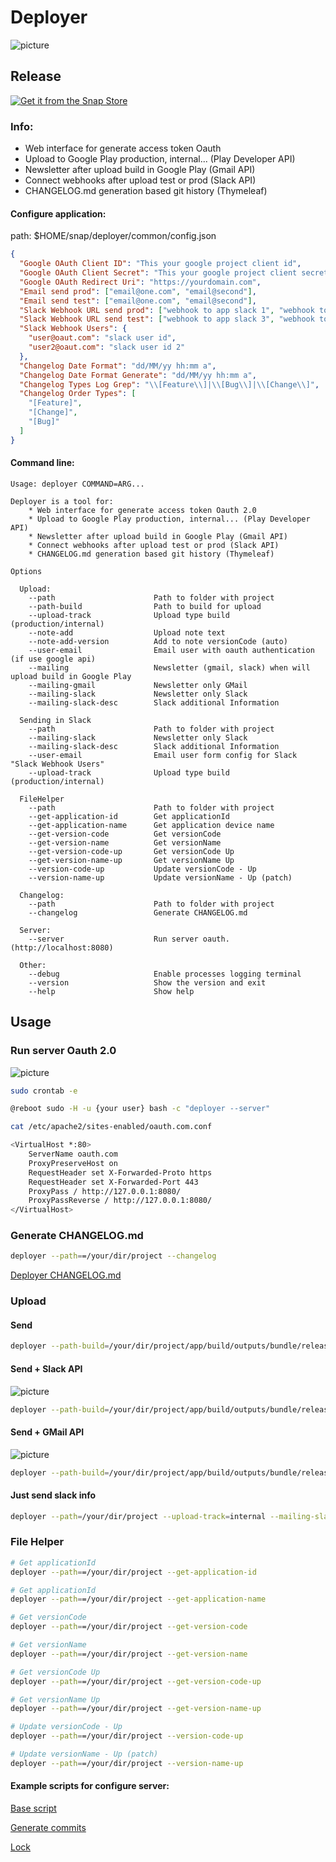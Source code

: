 Deployer
===================

![picture](src/main/resources/static/images/icon2.png)

## Release

[![Get it from the Snap Store](https://snapcraft.io/static/images/badges/en/snap-store-black.svg)](https://snapcraft.io/deployer)

### Info:

* Web interface for generate access token Oauth
* Upload to Google Play production, internal... (Play Developer API)
* Newsletter after upload build in Google Play (Gmail API)
* Connect webhooks after upload test or prod (Slack API)
* CHANGELOG.md generation based git history (Thymeleaf)

#### Configure application:

path: $HOME/snap/deployer/common/config.json

```json
{
  "Google OAuth Client ID": "This your google project client id",
  "Google OAuth Client Secret": "This your google project client secret",
  "Google OAuth Redirect Uri": "https://yourdomain.com",
  "Email send prod": ["email@one.com", "email@second"],
  "Email send test": ["email@one.com", "email@second"],
  "Slack Webhook URL send prod": ["webhook to app slack 1", "webhook to app slack 2"],
  "Slack Webhook URL send test": ["webhook to app slack 3", "webhook to app slack 4"],
  "Slack Webhook Users": {
    "user@oaut.com": "slack user id",
    "user2@oaut.com": "slack user id 2"
  },
  "Changelog Date Format": "dd/MM/yy hh:mm a",
  "Changelog Date Format Generate": "dd/MM/yy hh:mm a",
  "Changelog Types Log Grep": "\\[Feature\\]|\\[Bug\\]|\\[Change\\]",
  "Changelog Order Types": [
    "[Feature]",
    "[Change]",
    "[Bug]"
  ]
}
```

#### Command line:
```
Usage: deployer COMMAND=ARG...

Deployer is a tool for:
    * Web interface for generate access token Oauth 2.0
    * Upload to Google Play production, internal... (Play Developer API)
    * Newsletter after upload build in Google Play (Gmail API)
    * Connect webhooks after upload test or prod (Slack API)
    * CHANGELOG.md generation based git history (Thymeleaf)

Options
    
  Upload:
    --path                      Path to folder with project
    --path-build                Path to build for upload
    --upload-track              Upload type build (production/internal)
    --note-add                  Upload note text
    --note-add-version          Add to note versionCode (auto)
    --user-email                Email user with oauth authentication (if use google api)
    --mailing                   Newsletter (gmail, slack) when will upload build in Google Play
    --mailing-gmail             Newsletter only GMail
    --mailing-slack             Newsletter only Slack
    --mailing-slack-desc        Slack additional Information

  Sending in Slack
    --path                      Path to folder with project
    --mailing-slack             Newsletter only Slack
    --mailing-slack-desc        Slack additional Information
    --user-email                Email user form config for Slack "Slack Webhook Users"
    --upload-track              Upload type build (production/internal)
    
  FileHelper
    --path                      Path to folder with project
    --get-application-id        Get applicationId
    --get-application-name      Get application device name
    --get-version-code          Get versionCode
    --get-version-name          Get versionName
    --get-version-code-up       Get versionCode Up
    --get-version-name-up       Get versionName Up
    --version-code-up           Update versionCode - Up
    --version-name-up           Update versionName - Up (patch)
    
  Changelog:
    --path                      Path to folder with project
    --changelog                 Generate CHANGELOG.md

  Server:
    --server                    Run server oauth. (http://localhost:8080)

  Other:
    --debug                     Enable processes logging terminal
    --version                   Show the version and exit
    --help                      Show help
```

## Usage

### Run server Oauth 2.0

![picture](data/server-preview.png)

```bash
sudo crontab -e
```

```bash
@reboot sudo -H -u {your user} bash -c "deployer --server"
```

```bash
cat /etc/apache2/sites-enabled/oauth.com.conf

<VirtualHost *:80>
    ServerName oauth.com
    ProxyPreserveHost on
    RequestHeader set X-Forwarded-Proto https
    RequestHeader set X-Forwarded-Port 443
    ProxyPass / http://127.0.0.1:8080/
    ProxyPassReverse / http://127.0.0.1:8080/
</VirtualHost>
```

### Generate CHANGELOG.md

```bash
deployer --path==/your/dir/project --changelog
```

[Deployer CHANGELOG.md](../master/CHANGELOG.md)

### Upload

#### Send
```bash
deployer --path-build=/your/dir/project/app/build/outputs/bundle/release/app-release.aab --upload-track=production --user-email=user@oauth.com
```

#### Send + Slack API

![picture](data/slack-preview.png)

```bash
deployer --path-build=/your/dir/project/app/build/outputs/bundle/release/app-release.aab --upload-track=production --user-email=user@oauth.com --mailing-slack
```

#### Send + GMail API

![picture](data/gmail-preview.png)

```bash
deployer --path-build=/your/dir/project/app/build/outputs/bundle/release/app-release.aab --upload-track=production --user-email=user@oauth.com --mailing-gmail
```

#### Just send slack info
```bash
deployer --path=/your/dir/project --upload-track=internal --mailing-slack --mailing-slack-desc="test" --user-email=user@email.com
```

### File Helper

```bash
# Get applicationId
deployer --path==/your/dir/project --get-application-id

# Get applicationId
deployer --path==/your/dir/project --get-application-name

# Get versionCode
deployer --path==/your/dir/project --get-version-code

# Get versionName
deployer --path==/your/dir/project --get-version-name

# Get versionCode Up
deployer --path==/your/dir/project --get-version-code-up

# Get versionName Up
deployer --path==/your/dir/project --get-version-name-up

# Update versionCode - Up
deployer --path==/your/dir/project --version-code-up

# Update versionName - Up (patch)
deployer --path==/your/dir/project --version-name-up
```

#### Example scripts for configure server:

[Base script](../master/server/run.sh)

[Generate commits](../master/server/internal_commits.sh)

[Lock](../master/server/lock.sh)